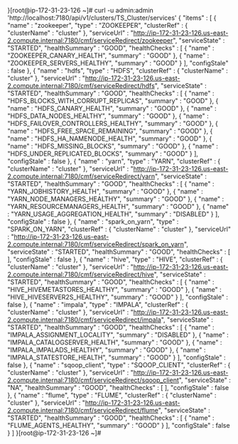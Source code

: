 }[root@ip-172-31-23-126 ~]# curl -u admin:admin   'http://localhost:7180/api/v1/clusters/TS_Cluster/services'
{
  "items" : [ {
    "name" : "zookeeper",
    "type" : "ZOOKEEPER",
    "clusterRef" : {
      "clusterName" : "cluster"
    },
    "serviceUrl" : "http://ip-172-31-23-126.us-east-2.compute.internal:7180/cmf/serviceRedirect/zookeeper",
    "serviceState" : "STARTED",
    "healthSummary" : "GOOD",
    "healthChecks" : [ {
      "name" : "ZOOKEEPER_CANARY_HEALTH",
      "summary" : "GOOD"
    }, {
      "name" : "ZOOKEEPER_SERVERS_HEALTHY",
      "summary" : "GOOD"
    } ],
    "configStale" : false
  }, {
    "name" : "hdfs",
    "type" : "HDFS",
    "clusterRef" : {
      "clusterName" : "cluster"
    },
    "serviceUrl" : "http://ip-172-31-23-126.us-east-2.compute.internal:7180/cmf/serviceRedirect/hdfs",
    "serviceState" : "STARTED",
    "healthSummary" : "GOOD",
    "healthChecks" : [ {
      "name" : "HDFS_BLOCKS_WITH_CORRUPT_REPLICAS",
      "summary" : "GOOD"
    }, {
      "name" : "HDFS_CANARY_HEALTH",
      "summary" : "GOOD"
    }, {
      "name" : "HDFS_DATA_NODES_HEALTHY",
      "summary" : "GOOD"
    }, {
      "name" : "HDFS_FAILOVER_CONTROLLERS_HEALTHY",
      "summary" : "GOOD"
    }, {
      "name" : "HDFS_FREE_SPACE_REMAINING",
      "summary" : "GOOD"
    }, {
      "name" : "HDFS_HA_NAMENODE_HEALTH",
      "summary" : "GOOD"
    }, {
      "name" : "HDFS_MISSING_BLOCKS",
      "summary" : "GOOD"
    }, {
      "name" : "HDFS_UNDER_REPLICATED_BLOCKS",
      "summary" : "GOOD"
    } ],
    "configStale" : false
  }, {
    "name" : "yarn",
    "type" : "YARN",
    "clusterRef" : {
      "clusterName" : "cluster"
    },
    "serviceUrl" : "http://ip-172-31-23-126.us-east-2.compute.internal:7180/cmf/serviceRedirect/yarn",
    "serviceState" : "STARTED",
    "healthSummary" : "GOOD",
    "healthChecks" : [ {
      "name" : "YARN_JOBHISTORY_HEALTH",
      "summary" : "GOOD"
    }, {
      "name" : "YARN_NODE_MANAGERS_HEALTHY",
      "summary" : "GOOD"
    }, {
      "name" : "YARN_RESOURCEMANAGERS_HEALTH",
      "summary" : "GOOD"
    }, {
      "name" : "YARN_USAGE_AGGREGATION_HEALTH",
      "summary" : "DISABLED"
    } ],
    "configStale" : false
  }, {
    "name" : "spark_on_yarn",
    "type" : "SPARK_ON_YARN",
    "clusterRef" : {
      "clusterName" : "cluster"
    },
    "serviceUrl" : "http://ip-172-31-23-126.us-east-2.compute.internal:7180/cmf/serviceRedirect/spark_on_yarn",
    "serviceState" : "STARTED",
    "healthSummary" : "GOOD",
    "healthChecks" : [ ],
    "configStale" : false
  }, {
    "name" : "hive",
    "type" : "HIVE",
    "clusterRef" : {
      "clusterName" : "cluster"
    },
    "serviceUrl" : "http://ip-172-31-23-126.us-east-2.compute.internal:7180/cmf/serviceRedirect/hive",
    "serviceState" : "STARTED",
    "healthSummary" : "GOOD",
    "healthChecks" : [ {
      "name" : "HIVE_HIVEMETASTORES_HEALTHY",
      "summary" : "GOOD"
    }, {
      "name" : "HIVE_HIVESERVER2S_HEALTHY",
      "summary" : "GOOD"
    } ],
    "configStale" : false
  }, {
    "name" : "impala",
    "type" : "IMPALA",
    "clusterRef" : {
      "clusterName" : "cluster"
    },
    "serviceUrl" : "http://ip-172-31-23-126.us-east-2.compute.internal:7180/cmf/serviceRedirect/impala",
    "serviceState" : "STARTED",
    "healthSummary" : "GOOD",
    "healthChecks" : [ {
      "name" : "IMPALA_ASSIGNMENT_LOCALITY",
      "summary" : "DISABLED"
    }, {
      "name" : "IMPALA_CATALOGSERVER_HEALTH",
      "summary" : "GOOD"
    }, {
      "name" : "IMPALA_IMPALADS_HEALTHY",
      "summary" : "GOOD"
    }, {
      "name" : "IMPALA_STATESTORE_HEALTH",
      "summary" : "GOOD"
    } ],
    "configStale" : false
  }, {
    "name" : "sqoop_client",
    "type" : "SQOOP_CLIENT",
    "clusterRef" : {
      "clusterName" : "cluster"
    },
    "serviceUrl" : "http://ip-172-31-23-126.us-east-2.compute.internal:7180/cmf/serviceRedirect/sqoop_client",
    "serviceState" : "NA",
    "healthSummary" : "GOOD",
    "healthChecks" : [ ],
    "configStale" : false
  }, {
    "name" : "flume",
    "type" : "FLUME",
    "clusterRef" : {
      "clusterName" : "cluster"
    },
    "serviceUrl" : "http://ip-172-31-23-126.us-east-2.compute.internal:7180/cmf/serviceRedirect/flume",
    "serviceState" : "STARTED",
    "healthSummary" : "GOOD",
    "healthChecks" : [ {
      "name" : "FLUME_AGENTS_HEALTHY",
      "summary" : "GOOD"
    } ],
    "configStale" : false
  } ]
}[root@ip-172-31-23-126 ~]#

